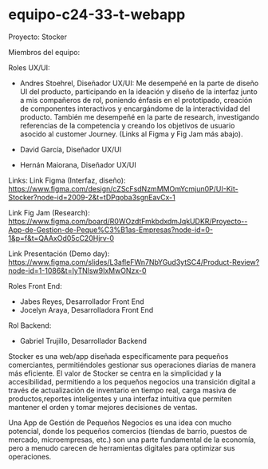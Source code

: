 # equipo-c24-33-t-webapp

Proyecto: Stocker

Miembros del equipo:

Roles UX/UI:

- Andres Stoehrel, Diseñador UX/UI:
 Me desempeñé en la parte de diseño UI del producto, participando en la ideación y diseño de la interfaz junto a mis compañeros de rol,
 poniendo énfasis en el prototipado, creación de componentes interactivos y encargándome de la interactividad del producto. También me
 desempeñé en la parte de research, investigando referencias de la competencia y creando los objetivos de usuario asocido al customer Journey.
 (Links al Figma y Fig Jam más abajo).

- David García, Diseñador UX/UI
- Hernán Maiorana, Diseñador UX/UI

 Links:
 Link Figma (Interfaz, diseño): https://www.figma.com/design/cZScFsdNzmMMOmYcmjun0P/UI-Kit-Stocker?node-id=2009-2&t=tDPqoba3sgnEavCx-1
 
 Link Fig Jam (Research): https://www.figma.com/board/R0WOzdtFmkbdxdmJqkUDKR/Proyecto--App-de-Gestion-de-Peque%C3%B1as-Empresas?node-id=0-1&p=f&t=QAAxOd05cC20Hjrv-0
 
 Link Presentación (Demo day): https://www.figma.com/slides/L3afleFWn7NbYGud3ytSC4/Product-Review?node-id=1-1086&t=IyTNlsw9IxMwONzx-0

Roles Front End:
- Jabes Reyes, Desarrollador Front End
- Jocelyn Araya, Desarrolladora Front End

Rol Backend:
- Gabriel Trujillo, Desarrollador Backend


Stocker es una web/app diseñada específicamente para pequeños comerciantes, permitiéndoles gestionar 
sus operaciones diarias de manera más eficiente. El valor de Stocker se centra en la simplicidad y la 
accesibilidad, permitiendo a los pequeños negocios una transición digital a través de actualización de 
inventario en tiempo real, carga masiva de productos,reportes inteligentes y una interfaz intuitiva que 
permiten mantener el orden y tomar mejores decisiones de ventas. 

Una App de Gestión de Pequeños Negocios es una idea con mucho potencial, donde los
pequeños comercios (tiendas de barrio, puestos de mercado, microempresas, etc.) son
una parte fundamental de la economía, pero a menudo carecen de herramientas digitales
para optimizar sus operaciones.


